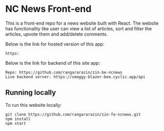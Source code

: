 # NC News Front-end

This is a front-end repo for a news website built with React. The website has functionality like user can view a list of articles, sort and filter the articles, upvote them and add/delete comments.

Below is the link for hosted version of this app:

```
https:
```

Below is the link for backend of this site app:

```
Repo: https://github.com/rangararazin/zin-be-ncnews
Live backend server: https://smoggy-blazer-bee.cyclic.app/api
```

## Running locally

To run this website locally:

```
git clone https://github.com/rangararazin/zin-fe-ncnews.git
npm install
npm start
```
